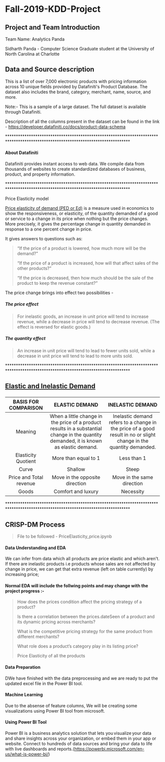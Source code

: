 # Fall-2019-KDD-Project

## Project and Team Introduction
Team Name: Analytics Panda
<p>Sidharth Panda - Computer Science Graduate student at the University of North Carolina at Charlotte

## Data and Source description

This is a list of over 7,000 electronic products with pricing information across 10 unique fields provided by Datafiniti's Product Database. The dataset also includes the brand, category, merchant, name, source, and more.

Note:- This is a sample of a large dataset. The full dataset is available through Datafiniti.

Description of all the columns present in the dataset can be found in the link - https://developer.datafiniti.co/docs/product-data-schema

<p> *********************************************************************************************************************************

  
#### About Datafiniti
Datafiniti provides instant access to web data. We compile data from thousands of websites to create standardized databases of business, product, and property information.

<p> *********************************************************************************************************************************

Price Elasticity model

[Price elasticity of demand (PED or Ed)](https://en.wikipedia.org/wiki/Price_elasticity_of_demand) is a measure used in economics to show the responsiveness, or elasticity, of the quantity demanded of a good or service to a change in its price when nothing but the price changes. More precisely, it gives the percentage change in quantity demanded in response to a one percent change in price.

It gives answers to questions such as:
> “If the price of a product is lowered, how much more will be the demand?”<p>
> “If the price of a product is increased, how will that affect sales of the other products?”<p>
> “If the price is decreased, then how much should be the sale of the product to keep the revenue constant?”
 
The price change brings into effect two possibilities -

##### The price effect<p>
> For inelastic goods, an increase in unit price will tend to increase revenue, while a decrease in price will tend to decrease revenue. (The effect is reversed for elastic goods.)<p>
  
##### The quantity effect<p>
> An increase in unit price will tend to lead to fewer units sold, while a decrease in unit price will tend to lead to more units sold.

<p> *********************************************************************************************************************************
 
## [Elastic and Inelastic Demand](https://keydifferences.com/difference-between-elastic-and-inelastic-demand.html)
###
BASIS FOR COMPARISON|ELASTIC DEMAND |INELASTIC DEMAND
:---:|:-:|:---:
Meaning|When a little change in the price of a product results in a substantial change in the quantity demanded, it is known as elastic demand.|Inelastic demand refers to a change in the price of a good result in no or slight change in the quantity demanded.
Elasticity Quotient|More than equal to 1|Less than 1
Curve|Shallow|Steep
Price and Total revenue|Move in the opposite direction|Move in the same direction
Goods|Comfort and luxury|Necessity

<p> *********************************************************************************************************************************

## CRISP-DM Process
> File to be followed - PriceElasticity_price.ipynb
#### Data Understanding and EDA
  <p>We can infer from data which all products are price elastic and which aren't. If there are inelastic products i.e products whose        sales are not affected by change in price, we can get that extra revenue (left on table currently) by increasing price;
  
#### Normal EDA will include  the follwing points and may change with the project progress :-
 >  <p>How does the prices condition affect the pricing strategy of a product?
 >  <p>Is there a correlation between the prices.dateSeen of a product and its dynamic pricing across merchants?
 >  <p>What is the competitive pricing strategy for the same product from different merchants?
 >  <p>What role does a product’s category play in its listing price?
 >  <p>Price Elasticity of all the products
   
#### Data Preparation
  DWe have finished with the data preprocessing and we are ready to put the updated excel file in the Power BI tool.

#### Machine Learning
Due to the absense of feature columns, We will be creating some visualizations using Power BI tool from microsoft.

#### Using Power BI Tool
Power BI is a business analytics solution that lets you visualize your data and share insights across your organization, or embed them in your app or website. Connect to hundreds of data sources and bring your data to life with live dashboards and reports.(https://powerbi.microsoft.com/en-us/what-is-power-bi/)
